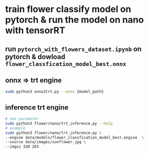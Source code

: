 # train flower classify model on pytorch &  run the model on nano with tensorRT

## run ```pytorch_with_flowers_dataset.ipynb``` on pytorch & dowload ```flower_classfication_model_best.onnx```

## onnx => trt engine
```bash
sudo python3 onnx2trt.py --onnx {model_path}
```
## inference trt engine
```bash
# see parameter
sudo python3 flower/nano/trt_inference.py --help
# example
sudo python3 flower/nano/trt_inference.py \
--engine data/models/flower_classfication_model_best.engine  \
--source data/images/sunflower.jpg \
--imgsz 320 263 
```
